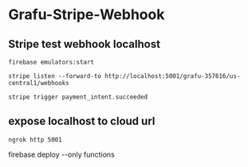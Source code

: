 # Grafu-Stripe-Webhook

## Stripe test webhook localhost

```
firebase emulators:start

stripe listen --forward-to http://localhost:5001/grafu-357616/us-central1/webhooks

stripe trigger payment_intent.succeeded
```

## expose localhost to cloud url
```
ngrok http 5001
```

firebase deploy --only functions
 